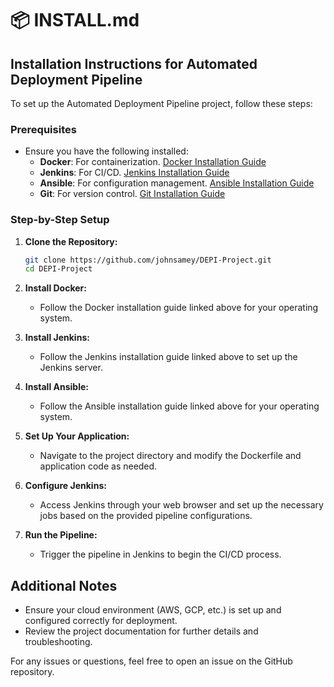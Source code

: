 
# 📦 INSTALL.md

## Installation Instructions for Automated Deployment Pipeline

To set up the Automated Deployment Pipeline project, follow these steps:

### Prerequisites
- Ensure you have the following installed:
  - **Docker**: For containerization. [Docker Installation Guide](https://docs.docker.com/get-docker/)
  - **Jenkins**: For CI/CD. [Jenkins Installation Guide](https://www.jenkins.io/doc/book/installing/)
  - **Ansible**: For configuration management. [Ansible Installation Guide](https://docs.ansible.com/ansible/latest/installation_guide/intro_installation.html)
  - **Git**: For version control. [Git Installation Guide](https://git-scm.com/book/en/v2/Getting-Started-Installing-Git)

### Step-by-Step Setup
1. **Clone the Repository:**
   ```bash
   git clone https://github.com/johnsamey/DEPI-Project.git
   cd DEPI-Project
   ```

2. **Install Docker:**
   - Follow the Docker installation guide linked above for your operating system.

3. **Install Jenkins:**
   - Follow the Jenkins installation guide linked above to set up the Jenkins server.

4. **Install Ansible:**
   - Follow the Ansible installation guide linked above for your operating system.

5. **Set Up Your Application:**
   - Navigate to the project directory and modify the Dockerfile and application code as needed.

6. **Configure Jenkins:**
   - Access Jenkins through your web browser and set up the necessary jobs based on the provided pipeline configurations.

7. **Run the Pipeline:**
   - Trigger the pipeline in Jenkins to begin the CI/CD process.

## Additional Notes
- Ensure your cloud environment (AWS, GCP, etc.) is set up and configured correctly for deployment.
- Review the project documentation for further details and troubleshooting.

For any issues or questions, feel free to open an issue on the GitHub repository.

